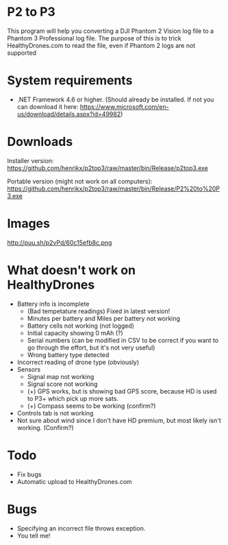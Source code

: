 # P2 to P3

This program will help you converting a DJI Phantom 2 Vision log file to a Phantom 3 Professional log file. The purpose of this
is to trick HealthyDrones.com to read the file, even if Phantom 2 logs are not supported

# System requirements
* .NET Framework 4.6 or higher. (Should already be installed.
If not you can download it here: https://www.microsoft.com/en-us/download/details.aspx?id=49982)

# Downloads
Installer version:
https://github.com/henrikx/p2top3/raw/master/bin/Release/p2top3.exe

Portable version (might not work on all computers):
https://github.com/henrikx/p2top3/raw/master/bin/Release/P2%20to%20P3.exe

# Images
http://puu.sh/p2vPd/60c15efb8c.png

# What doesn't work on HealthyDrones
* Battery info is incomplete
  - (Bad tempetature readings) Fixed in latest version!
  - Minutes per battery and Miles per battery not working
  - Battery cells not working (not logged)
  - Initial capacity showing 0 mAh (?)
  - Serial numbers (can be modified in CSV to be correct if you want to go through the effort, but it's not very useful)
  - Wrong battery type detected
* Incorrect reading of drone type (obviously)
* Sensors
  - Signal map not working
  - Signal score not working
  - (+) GPS works, but is showing bad GPS score, because HD is used to P3+ which pick up more sats.
  - (+) Compass seems to be working (confirm?)
* Controls tab is not working
* Not sure about wind since I don't have HD premium, but most likely isn't working. (Confirm?)

# Todo
* Fix bugs
* Automatic upload to HealthyDrones.com

# Bugs
* Specifying an incorrect file throws exception.
* You tell me!
